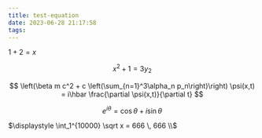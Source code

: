 ```yaml
---
title: test-equation
date: 2023-06-28 21:17:58
tags:
---
```

<link rel="stylesheet" href="https://cdn.jsdelivr.net/npm/katex@0.10.0-rc.1/dist/katex.min.css">
<script defer src="https://cdn.jsdelivr.net/npm/katex@0.10.0-rc.1/dist/katex.min.js"></script>

$1+2=x$

$$x^2+1=3y_2$$

$$
\left(\beta m c^2 + c \left(\sum_{n=1}^3\alpha_n p_n\right)\right) \psi(x,t)
= i\hbar \frac{\partial \psi(x,t)}{\partial t}
$$

$$e^{i\theta}=\cos \theta+i\sin \theta$$

$\displaystyle \int_1^{10000} \sqrt x = 666 \, 666 \\$